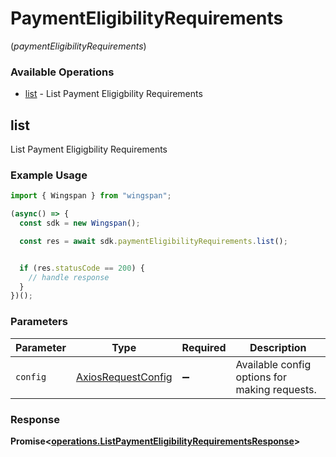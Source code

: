 # PaymentEligibilityRequirements
(*paymentEligibilityRequirements*)

### Available Operations

* [list](#list) - List Payment Eligigbility Requirements

## list

List Payment Eligigbility Requirements

### Example Usage

```typescript
import { Wingspan } from "wingspan";

(async() => {
  const sdk = new Wingspan();

  const res = await sdk.paymentEligibilityRequirements.list();


  if (res.statusCode == 200) {
    // handle response
  }
})();
```

### Parameters

| Parameter                                                    | Type                                                         | Required                                                     | Description                                                  |
| ------------------------------------------------------------ | ------------------------------------------------------------ | ------------------------------------------------------------ | ------------------------------------------------------------ |
| `config`                                                     | [AxiosRequestConfig](https://axios-http.com/docs/req_config) | :heavy_minus_sign:                                           | Available config options for making requests.                |


### Response

**Promise<[operations.ListPaymentEligibilityRequirementsResponse](../../models/operations/listpaymenteligibilityrequirementsresponse.md)>**

